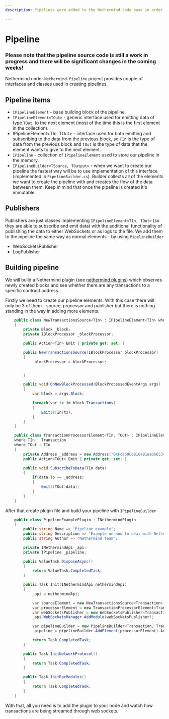 ```yaml
---
description: Pipelines were added to the Nethermind code base in order to make building plugins around blockchain analysis faster and easier.

---
```


# Pipeline

### Please note that the pipeline source code is still a work in progress and there will be significant changes in the coming weeks!

Nethermind under `Nethermind.Pipeline` project provides couple of interfaces and classes used in creating pipelines. 

## Pipeline items

* `IPipelineElement` - base building block of the pipeline. 
* `IPipelineElement<TOut>` - generic interface used for emitting data of type `TOut`. to the next element \(most of the time this is the first element in the collection\). 
* IPipelineElement&lt;TIn, TOut&gt; - interface used for both emitting and subscribing to the data from the previous block, so `TIn` is the type of data from the previous block and `TOut` is the type of data that the element wants to give to the next element. 
* `IPipeline` - collection of `IPipelineElement` used to store our pipeline in the memory.  
* `IPipelineBuilder<TSource, TOutput>` - when we want to create our pipeline the fastest way will be to use implementation of this interface \(implemented in `PipelineBuilder.cs`\). Builder collects all of the elements we want to create the pipeline with and creates the flow of the data between them. Keep in mind that once the pipeline is created it's immutable. 

## Publishers

Publishers are just classes implementing `IPipelineElement<TIn, TOut>` \(so they are able to subscribe and emit data\) with the additional functionality of publishing the data to either WebSockets or as logs to the file. We add them to the pipeline the same way as normal elements - by using `PipelineBuilder`

* WebSocketsPublisher
* LogPublisher

## Building pipeline

We will build a Nethermind plugin \(see [nethermind plugins](https://docs.nethermind.io/nethermind/ethereum-client/plugins)\) which observes newly created blocks and see whether there are any transactions to a specific contract address.

Firstly we need to create our pipeline elements. With this case there will only be 3 of them - source, processor and publisher but there is nothing standing in the way in adding more elements. 

```csharp
    public class NewTransactionsSource<TIn> : IPipelineElement<TIn> where TIn : Transaction
    {
        private Block _block;
        private IBlockProcessor _blockProcessor;

        public Action<TIn> Emit { private get; set; }

        public NewTransactionsSource(IBlockProcessor blockProcessor)
        {
            _blockProcessor = blockProcessor; 


        }

        public void OnNewBlockProcessed(BlockProcessedEventArgs args)
        {
            var block = args.Block;

            foreach(var tx in block.Transactions)
            {
                Emit((TIn)tx);
            }
        }
    }
```

```csharp
    public class TransactionProcessorElement<TIn, TOut> : IPipelineElement<TIn, TOut>
    where TIn : Transaction
    where TOut : TIn
    {
        private Address _address = new Address("0xFca59Cd816aB1eaD66534D82bc21E7515cE441CF");
        public Action<TOut> Emit { private get; set; }

        public void SubscribeToData(TIn data)
        {
            if(data.To == _address)
            {
                Emit((TOut)data);
            }
        }
    }
```

After that create plugin file and build your pipeline with `IPipelineBuilder` 

```csharp
    public class PipelineExamplePlugin : INethermindPlugin
    {
        public string Name => "Pipeline example";
        public string Description => "Example on how to deal with Nethermind's pipeline";
        public string Author => "Nethermind team";

        private INethermindApi _api;
        private IPipeline _pipeline;

        public ValueTask DisposeAsync()
        {
            return ValueTask.CompletedTask;
        }

        public Task Init(INethermindApi nethermindApi)
        {
            _api = nethermindApi;

            var sourceElement = new NewTransactionsSource<Transaction>(_api.MainBlockProcessor);
            var processorElement = new TransactionProcessorElement<Transaction, Transaction>();
            var webSocketsPublisher = new WebSocketsPublisher<Transaction, Transaction>("example-publisher", _api.EthereumJsonSerializer);
            _api.WebSocketsManager.AddModule(webSocketsPublisher);

            var pipelineBuilder = new PipelineBuilder<Transaction, Transaction>(sourceElement);
            _pipeline = pipelineBuilder.AddElement(processorElement).AddElement(webSocketsPublisher).Build();

            return Task.CompletedTask;
        }

        public Task InitNetworkProtocol()
        {
            return Task.CompletedTask;
        }

        public Task InitRpcModules()
        {
            return Task.CompletedTask;
        }
    }
```

With that, all you need is to add the plugin to your node and watch how transactions are being streamed through web sockets. 

